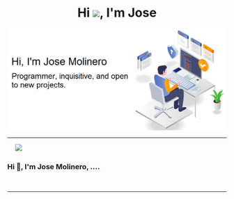 <h1 align="center">Hi <img src = "https://raw.githubusercontent.com/MartinHeinz/MartinHeinz/master/wave.gif" width = 30px>, I'm Jose</h1>

<img src="https://github.com/JoseMolinero/JoseMolinero/blob/master/pc.PNG" align="center" alt="josemolinero header image">

-------------------
&emsp;
<a href="https://github.com/DenverCoder1/readme-typing-svg"><img src="https://readme-typing-svg.herokuapp.com?font=Time+New+Roman&color=cyan&size=25&center=true&vCenter=true&width=600&height=100&lines=Assalamu+O+Alaikum+Warahmatullah..&hearts;++;Self-taught+Front-End+Developer,;Computer+Science+Student,;CTF+Newbie,;Active+Learner/Researcher,;Love+to+learn+new+stuffs..<3"></a>

<h3 align="left">Hi 👋, I'm Jose Molinero, ....</h3>
&emsp;

-------------------
&emsp;
